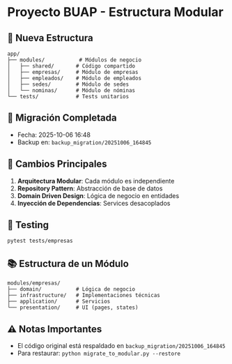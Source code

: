 # Proyecto BUAP - Estructura Modular

## 📁 Nueva Estructura

```
app/
├── modules/           # Módulos de negocio
│   ├── shared/       # Código compartido
│   ├── empresas/     # Módulo de empresas
│   ├── empleados/    # Módulo de empleados
│   ├── sedes/        # Módulo de sedes
│   └── nominas/      # Módulo de nóminas
└── tests/            # Tests unitarios
```

## 🚀 Migración Completada

- Fecha: 2025-10-06 16:48
- Backup en: `backup_migration/20251006_164845`

## 📝 Cambios Principales

1. **Arquitectura Modular**: Cada módulo es independiente
2. **Repository Pattern**: Abstracción de base de datos
3. **Domain Driven Design**: Lógica de negocio en entidades
4. **Inyección de Dependencias**: Services desacoplados

## 🧪 Testing

```bash
pytest tests/empresas
```

## 📚 Estructura de un Módulo

```
modules/empresas/
├── domain/           # Lógica de negocio
├── infrastructure/   # Implementaciones técnicas
├── application/      # Servicios
└── presentation/     # UI (pages, states)
```

## ⚠️ Notas Importantes

- El código original está respaldado en `backup_migration/20251006_164845`
- Para restaurar: `python migrate_to_modular.py --restore`
